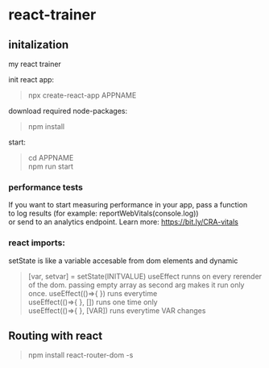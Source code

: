 # react-trainer

## initalization
my react trainer

init react app:
> npx create-react-app APPNAME

download required node-packages:
> npm install

start:
> cd APPNAME<br>
> npm run start

### performance tests
If you want to start measuring performance in your app, pass a function<br>
to log results (for example: reportWebVitals(console.log))<br>
or send to an analytics endpoint. Learn more: https://bit.ly/CRA-vitals


### react imports:
setState is like a variable accesable from dom elements and dynamic
> [var, setvar] = setState(INITVALUE)
useEffect runns on every rerender of the dom. passing empty array as second arg makes it run only once.
> useEffect(()=>{ }) runs everytime<br>
> useEffect(()=>{ }, []) runs one time only<br>
> useEffect(()=>{ }, [VAR]) runs everytime VAR changes<br>


## Routing with react
> npm install react-router-dom -s <br>

